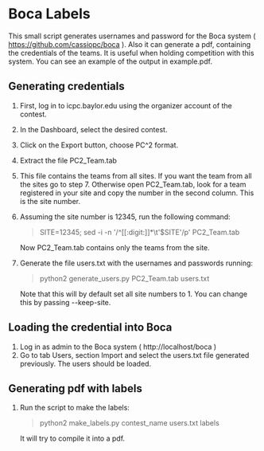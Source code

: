 # Boca Labels

This small script generates usernames and password for the Boca system ( https://github.com/cassiopc/boca ).
Also it can generate a pdf, containing the credentials of the teams.
It is useful when holding competition with this system.
You can see an example of the output in example.pdf.

## Generating credentials
1. First, log in to icpc.baylor.edu using the organizer account of the contest.
2. In the Dashboard, select the desired contest. 
3. Click on the Export button, choose PC^2 format.
4. Extract the file PC2_Team.tab
5. This file contains the teams from all sites. If you want the team from all the sites go to step 7. Otherwise open PC2_Team.tab, look for a team registered in your site and copy the number in the second column. This is the site number.
6. Assuming the site number is 12345, run the following command:
    > SITE=12345; sed -i -n '/^[[:digit:]]*\t'$SITE'/p' PC2_Team.tab
   
   Now PC2_Team.tab contains only the teams from the site.
7. Generate the file users.txt with the usernames and passwords running:
    > python2 generate_users.py PC2_Team.tab users.txt
    
    Note that this will by default set all site numbers to 1.
    You can change this by passing --keep-site.
    
## Loading the credential into Boca
1. Log in as admin to the Boca system ( http://localhost/boca )
2. Go to tab Users, section Import and select the users.txt file generated previously. The users should be loaded.

## Generating pdf with labels
1. Run the script to make the labels:
    > python2 make_labels.py contest_name users.txt labels
    
    It will try to compile it into a pdf.
